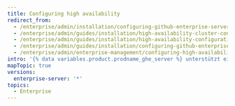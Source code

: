 ```yaml
---
title: Configuring high availability
redirect_from:
  - /enterprise/admin/installation/configuring-github-enterprise-server-for-high-availability
  - /enterprise/admin/guides/installation/high-availability-cluster-configuration/
  - /enterprise/admin/guides/installation/high-availability-configuration/
  - /enterprise/admin/guides/installation/configuring-github-enterprise-for-high-availability/
  - /enterprise/admin/enterprise-management/configuring-high-availability
intro: '{% data variables.product.prodname_ghe_server %} unterstützt eine Hochverfügbarkeits-Betriebsart, die darauf ausgelegt ist, Dienstunterbrechungen im Falle von Hardwareausfällen oder größeren Netzwerkausfällen, welche die primäre Appliance betreffen, zu minimieren.'
mapTopic: true
versions:
  enterprise-server: '*'
topics:
  - Enterprise
---
```


